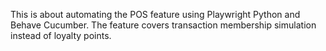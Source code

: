 This is about automating the POS feature using Playwright Python and Behave Cucumber. The feature covers transaction membership simulation instead of loyalty points.
